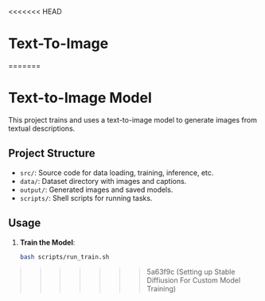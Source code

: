 <<<<<<< HEAD
# Text-To-Image
=======
# Text-to-Image Model

This project trains and uses a text-to-image model to generate images from textual descriptions.

## Project Structure
- `src/`: Source code for data loading, training, inference, etc.
- `data/`: Dataset directory with images and captions.
- `output/`: Generated images and saved models.
- `scripts/`: Shell scripts for running tasks.

## Usage
1. **Train the Model**:
   ```bash
   bash scripts/run_train.sh
>>>>>>> 5a63f9c (Setting up Stable Diffiusion For Custom Model Training)
